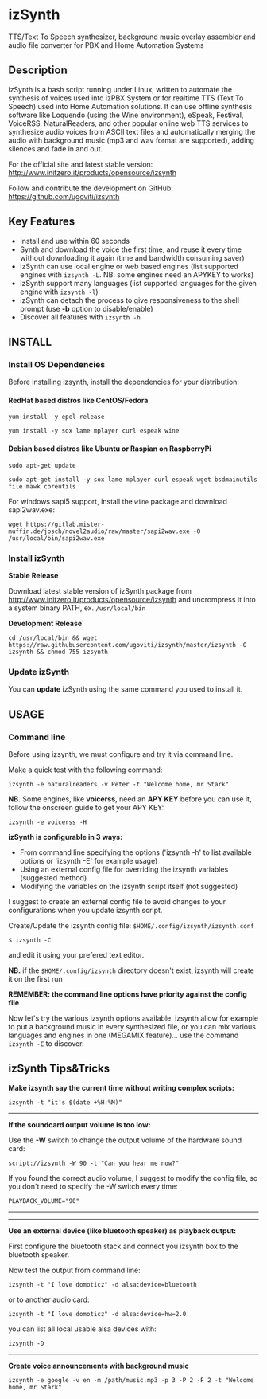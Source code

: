 izSynth
==================
TTS/Text To Speech synthesizer, background music overlay assembler and audio file converter for PBX and Home Automation Systems

## Description
izSynth is a bash script running under Linux, written to automate the synthesis of voices used into izPBX System or for realtime TTS (Text To Speech) used into Home Automation solutions.
It can use offline synthesis software like Loquendo (using the Wine environment), eSpeak, Festival, VoiceRSS, NaturalReaders, and other popular online web TTS services to synthesize audio voices from ASCII text files and automatically merging the audio with background music (mp3 and wav format are supported), adding silences and fade in and out.


For the official site and latest stable version: http://www.initzero.it/products/opensource/izsynth

Follow and contribute the development on GitHub: https://github.com/ugoviti/izsynth

## Key Features
* Install and use within 60 seconds
* Synth and download the voice the first time, and reuse it every time without downloading it again (time and bandwidth consuming saver)
* izSynth can use local engine or web based engines (list supported engines with `izsynth -L`. NB. some engines need an APYKEY to works)
* izSynth support many languages (list supported languages for the given engine with `izsynth -l`)
* izSynth can detach the process to give responsiveness to the shell prompt (use **-b** option to disable/enable)
* Discover all features with `izsynth -h`

## INSTALL

### Install OS Dependencies

Before installing izsynth, install the dependencies for your distribution:

#### RedHat based distros like CentOS/Fedora
`yum install -y epel-release`

`yum install -y sox lame mplayer curl espeak wine`

#### Debian based distros like Ubuntu or Raspian on RaspberryPi
`sudo apt-get update`

`sudo apt-get install -y sox lame mplayer curl espeak wget bsdmainutils file mawk coreutils`

For windows sapi5 support, install the `wine` package and download sapi2wav.exe:

`wget https://gitlab.mister-muffin.de/josch/novel2audio/raw/master/sapi2wav.exe -O /usr/local/bin/sapi2wav.exe`

### Install izSynth

**Stable Release**

Download latest stable version of izSynth package from http://www.initzero.it/products/opensource/izsynth and uncrompress it into a system binary PATH, ex. `/usr/local/bin`

**Development Release**

`cd /usr/local/bin && wget https://raw.githubusercontent.com/ugoviti/izsynth/master/izsynth -O izsynth && chmod 755 izsynth`

### Update izSynth

You can **update** izSynth using the same command you used to  install it.

## USAGE
### Command line

Before using izsynth, we must configure and try it via command line.

Make a quick test with the following command:

`izsynth -e naturalreaders -v Peter -t "Welcome home, mr Stark"`

**NB.** Some engines, like **voicerss**, need an **APY KEY** before you can use it, follow the onscreen guide to get your APY KEY:

`izsynth -e voicerss -H`

**izSynth is configurable in 3 ways:**

* From command line specifying the options ('izsynth -h' to list available options or 'izsynth -E' for example usage)
* Using an external config file for overriding the izsynth variables (suggested method)
* Modifying the variables on the izsynth script itself (not suggested)

I suggest to create an external config file to avoid changes to your configurations when you update izsynth script.

Create/Update the izsynth config file: `$HOME/.config/izsynth/izsynth.conf`

`$ izsynth -C`

and edit it using your prefered text editor.

**NB.** if the `$HOME/.config/izsynth` directory doesn't exist, izsynth will create it on the first run

**REMEMBER: the command line options have priority against the config file**

Now let's try the various izsynth options available.
izsynth allow for example to put a background music in every synthesized file, or you can mix various languages and engines in one (MEGAMIX feature)... use the command `izsynth -E` to discover.

## izSynth Tips&Tricks

**Make izsynth say the current time without writing complex scripts:**

`izsynth -t "it's $(date +%H:%M)"`

----

**If the soundcard output volume is too low:**

Use the **-W** switch to change the output volume of the hardware sound card:

`script://izsynth -W 90 -t "Can you hear me now?"`

If you found the correct audio volume, I suggest to modify the config file, so you don't need to specify the -W switch every time:

`PLAYBACK_VOLUME="90"`

----

----

**Use an external device (like bluetooth speaker) as playback output:**

First configure the bluetooth stack and connect you izsynth box to the bluetooth speaker.

Now test the output from command line:

`izsynth -t "I love domoticz" -d alsa:device=bluetooth`

or to another audio card:

`izsynth -t "I love domoticz" -d alsa:device=hw=2.0`

you can list all local usable alsa devices with:

`izsynth -D`

----

**Create voice announcements with background music**

`izsynth -e google -v en -m /path/music.mp3 -p 3 -P 2 -F 2 -t "Welcome home, mr Stark"`

